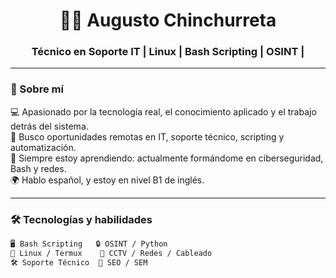 <h1 align="center">👨‍💻 Augusto Chinchurreta</h1>
<h3 align="center">Técnico en Soporte IT | Linux | Bash Scripting | OSINT | </h3>

---

### 👋 Sobre mí

💻 Apasionado por la tecnología real, el conocimiento aplicado y el trabajo detrás del sistema.  
🚀 Busco oportunidades remotas en IT, soporte técnico, scripting y automatización.  
🎯 Siempre estoy aprendiendo: actualmente formándome en ciberseguridad, Bash y redes.  
🌍 Hablo español, y estoy en nivel B1 de inglés.

---

### 🛠️ Tecnologías y habilidades

```bash
🖥️ Bash Scripting   🔒 OSINT / Python
🐧 Linux / Termux    🎥 CCTV / Redes / Cableado
🛠️ Soporte Técnico  🧩 SEO / SEM




